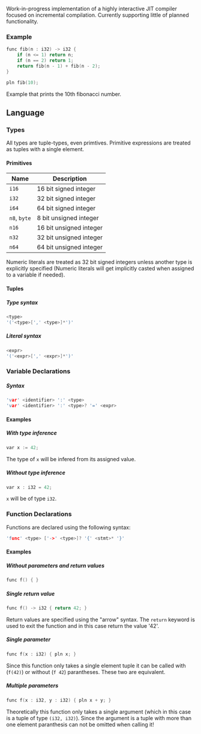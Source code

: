 Work-in-progress implementation of a highly interactive JIT compiler focused on incremental compilation. Currently supporting little of planned functionality.

### Example
```c
func fib(n : i32) -> i32 {
    if (n <= 1) return n;
    if (n == 2) return 1;
    return fib(n - 1) + fib(n - 2);
}

pln fib(10);
```
Example that prints the 10th fibonacci number.

## Language

### Types
All types are tuple-types, even primtives. Primitive expressions are treated as tuples with a single element. 

#### Primitives
| Name          | Description               |
| ------------- |---------------------------|
| `i16`         | 16 bit signed integer     |
| `i32`         | 32 bit signed integer     |
| `i64`         | 64 bit signed integer     |
| `n8`, `byte`  | 8 bit unsigned integer    |
| `n16`         | 16 bit unsigned integer   |
| `n32`         | 32 bit unsigned integer   |
| `n64`         | 64 bit unsigned integer   |

Numeric literals are treated as 32 bit signed integers unless another type is explicitly specified (Numeric literals will get implicitly casted when assigned to a variable if needed).

#### Tuples
##### Type syntax
```c
<type>
'('<type>[',' <type>]*')'
```
##### Literal syntax
```c
<expr>
'('<expr>[',' <expr>]*')'
```

### Variable Declarations
##### Syntax
```c
'var' <identifier> ':' <type>
'var' <identifier> ':' <type>? '=' <expr>
```
#### Examples
##### With type inference
```c
var x := 42;
```
The type of `x` will be infered from its assigned value.
##### Without type inference
```c
var x : i32 = 42;
```
`x` will be of type `i32`.
### Function Declarations
Functions are declared using the following syntax:
```c
'func' <type> ['->' <type>]? '{' <stmt>* '}'
```
#### Examples
##### Without parameters and return values
```c
func f() { }
```
##### Single return value
```c
func f() -> i32 { return 42; }
```
Return values are specified using the "arrow" syntax. The `return` keyword is used to exit the function and in this case return the value '42'.

##### Single parameter
```c
func f(x : i32) { pln x; }
```
Since this function only takes a single element tuple it can be called with (`f(42)`) or without (`f 42`) parantheses. These two are equivalent.

##### Multiple parameters
```c
func f(x : i32, y : i32) { pln x + y; }
```
Theoretically this function only takes a single argument (which in this case is a tuple of type `(i32, i32)`). Since the argument is a tuple with more than one element paranthesis can not be omitted when calling it!








